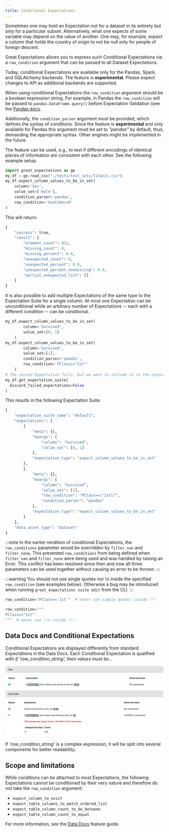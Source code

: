 ```yaml
---
title: Conditional Expectations
---
```



Sometimes one may hold an Expectation not for a dataset in its entirety but only for a particular subset. Alternatively,
what one expects of some variable may depend on the value of another. One may, for example, expect a column that holds
the country of origin to not be null only for people of foreign descent.

Great Expectations allows you to express such Conditional Expectations via a `row_condition` argument that can be passed
to all Dataset Expectations.

Today, conditional Expectations are available only for the Pandas, Spark, and SQLAlchemy backends. The
feature is **experimental**. Please expect changes to API as additional backends are supported.

When using conditional Expectations the `row_condition` argument should be a boolean expression string.  For example,
in Pandas the `row_condition` will be passed to `pandas.DataFrame.query()` before Expectation Validation (see
the [Pandas docs](https://pandas.pydata.org/pandas-docs/stable/reference/api/pandas.DataFrame.query.html).

Additionally, the `condition_parser` argument must be provided, which defines the syntax of conditions. Since the
feature is **experimental** and only available for Pandas this argument must be set to *"pandas"* by default, thus,
demanding the appropriate syntax. Other engines might be implemented in the future.

The feature can be used, e.g., to test if different encodings of identical pieces of information are consistent with
each other. See the following example setup:

```python
import great_expectations as ge
my_df = ge.read_csv("./tests/test_sets/Titanic.csv")
my_df.expect_column_values_to_be_in_set(
    column='Sex',
    value_set=['male'],
    condition_parser='pandas',
    row_condition='SexCode==0'
)
```

This will return:

```python
{
    "success": true,
    "result": {
        "element_count": 851,
        "missing_count": 0,
        "missing_percent": 0.0,
        "unexpected_count": 0,
        "unexpected_percent": 0.0,
        "unexpected_percent_nonmissing": 0.0,
        "partial_unexpected_list": []
    }
}
```

It is also possible to add multiple Expectations of the same type to the Expectation Suite for a single column. At most
one Expectation can be unconditional while an arbitrary number of Expectations -- each with a different condition -- can
be conditional.

```python
my_df.expect_column_values_to_be_in_set(
        column='Survived',
        value_set=[0, 1]
    )
my_df.expect_column_values_to_be_in_set(
        column='Survived',
        value_set=[1],
        condition_parser='pandas',
        row_condition='PClass=="1st"'
    )
# The second Expectation fails, but we want to include it in the output:
my_df.get_expectation_suite(
  discard_failed_expectations=False
)  
```

This results in the following Expectation Suite:
```python
{
    "expectation_suite_name": "default",
    "expectations": [
        {
            "meta": {},
            "kwargs": {
                "column": "Survived",
                "value_set": [0, 1]
            },
            "expectation_type": "expect_column_values_to_be_in_set"
        },
        {
            "meta": {},
            "kwargs": {
                "column": "Survived",
                "value_set": [1],
                "row_condition": "PClass==\"1st\"",
                "condition_parser": "pandas"
            },
            "expectation_type": "expect_column_values_to_be_in_set"
        }
    ],
    "data_asset_type": "Dataset"
}
```

:::note
In the earlier rendition of conditional Expectations, the `row_conditions` parameter would be overridden by `filter_nan` and `filter_none`.  This prevented `row_conditions` from being defined when `filter_nan` and `filter_none` were being used and was handled by raising an Error.  This conflict has been resolved since then and now all three parameters can be used together without causing an error to be thrown.
:::

:::warning
You should not use single quotes nor \\n inside the specified `row_condition` (see examples below). Otherwise a bug may be introduced when running `great_expectations suite edit` from the CLI.
:::

```python 
row_condition="PClass=='1st'"  # never use simple quotes inside !!!
```

```python 
row_condition="""
PClass=="1st"
"""  # never use \\n inside !!!
```

## Data Docs and Conditional Expectations

Conditional Expectations are displayed differently from standard Expectations in the Data Docs. Each Conditional
Expectation is qualified with *if 'row_condition_string', then values must be...*

![Image](../../images/conditional_data_docs_screenshot.png)

If *'row_condition_string'* is a complex expression, it will be split into several components for better readability.

## Scope and limitations

While conditions can be attached to most Expectations, the following Expectations cannot be conditioned by their very
nature and therefore do not take the `row_condition` argument:

* ```expect_column_to_exist```
* ```expect_table_columns_to_match_ordered_list```
* ```expect_table_column_count_to_be_between```
* ```expect_table_column_count_to_equal```

For more information, see the [Data Docs](../data_docs.md) feature guide.
